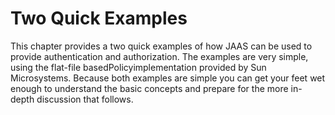 # Two Quick Examples

This chapter provides a two quick examples of how JAAS can be used to provide authentication and authorization. The examples are very simple, using the flat-file basedPolicyimplementation provided by Sun Microsystems. Because both examples are simple you can get your feet wet enough to understand the basic concepts and prepare for the more in-depth discussion that follows.

